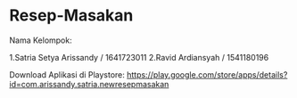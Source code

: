 # Resep-Masakan
Nama Kelompok:

1.Satria Setya Arissandy / 1641723011
2.Ravid Ardiansyah / 1541180196


Download Aplikasi di Playstore:
https://play.google.com/store/apps/details?id=com.arissandy.satria.newresepmasakan
